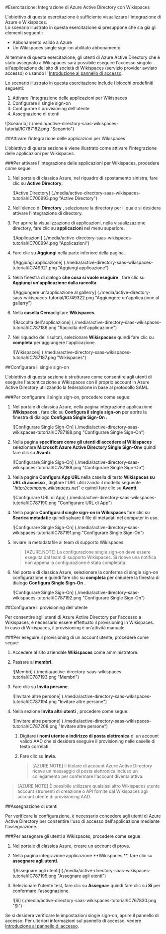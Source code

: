 <properties 
    pageTitle="Esercitazione: Integrazione di Azure Active Directory con Wikispaces | Microsoft Azure" 
    description="Informazioni su come utilizzare Wikispaces con Azure Active Directory per abilitare il single sign-on, automatizzato il provisioning e altro." 
    services="active-directory" 
    authors="jeevansd"  
    documentationCenter="na" 
    manager="femila"/>
<tags 
    ms.service="active-directory" 
    ms.devlang="na" 
    ms.topic="article" 
    ms.tgt_pltfrm="na" 
    ms.workload="identity" 
    ms.date="09/11/2016" 
    ms.author="jeedes" />

#<a name="tutorial-azure-active-directory-integration-with-wikispaces"></a>Esercitazione: Integrazione di Azure Active Directory con Wikispaces
  
L'obiettivo di questa esercitazione è sufficiente visualizzare l'integrazione di Azure e Wikispaces.  
Lo scenario illustrato in questa esercitazione si presuppone che sia già gli elementi seguenti:

-   Abbonamento valido a Azure
-   Un Wikispaces single sign-on abilitato abbonamento
  
Al termine di questa esercitazione, gli utenti di Azure Active Directory che è stato assegnato a Wikispaces sarà possibile eseguire l'accesso singolo all'applicazione del sito di società di Wikispaces (servizio provider avviato accesso) o usando l' [Introduzione al pannello di accesso](active-directory-saas-access-panel-introduction.md).
  
Lo scenario illustrato in questa esercitazione include i blocchi predefiniti seguenti:

1.  Attivare l'integrazione delle applicazioni per Wikispaces
2.  Configurare il single sign-on
3.  Configurare il provisioning dell'utente
4.  Assegnazione di utenti

![Sceanrio] (./media/active-directory-saas-wikispaces-tutorial/IC787182.png "Sceanrio")

##<a name="enabling-the-application-integration-for-wikispaces"></a>Attivare l'integrazione delle applicazioni per Wikispaces
  
L'obiettivo di questa sezione è viene illustrato come attivare l'integrazione delle applicazioni per Wikispaces.

###<a name="to-enable-the-application-integration-for-wikispaces-perform-the-following-steps"></a>Per attivare l'integrazione delle applicazioni per Wikispaces, procedere come segue:

1.  Nel portale di classica Azure, nel riquadro di spostamento sinistra, fare clic su **Active Directory**.

    ![Active Directory] (./media/active-directory-saas-wikispaces-tutorial/IC700993.png "Active Directory")

2.  Nell'elenco di **Directory** , selezionare la directory per il quale si desidera attivare l'integrazione di directory.

3.  Per aprire la visualizzazione di applicazioni, nella visualizzazione directory, fare clic su **applicazioni** nel menu superiore.

    ![Applicazioni] (./media/active-directory-saas-wikispaces-tutorial/IC700994.png "Applicazioni")

4.  Fare clic su **Aggiungi** nella parte inferiore della pagina.

    ![Aggiungi applicazione] (./media/active-directory-saas-wikispaces-tutorial/IC749321.png "Aggiungi applicazione")

5.  Nella finestra di dialogo **che cosa si vuole eseguire** , fare clic su **Aggiungi un'applicazione dalla raccolta**.

    ![Aggiungere un'applicazione al gallerry] (./media/active-directory-saas-wikispaces-tutorial/IC749322.png "Aggiungere un'applicazione al gallerry")

6.  Nella **casella Cerca**digitare **Wikispaces**.

    ![Raccolta dell'applicazione] (./media/active-directory-saas-wikispaces-tutorial/IC787186.png "Raccolta dell'applicazione")

7.  Nel riquadro dei risultati, selezionare **Wikispaces**e quindi fare clic su **completa** per aggiungere l'applicazione.

    ![Wikispaces] (./media/active-directory-saas-wikispaces-tutorial/IC787187.png "Wikispaces")

##<a name="configuring-single-sign-on"></a>Configurare il single sign-on
  
L'obiettivo di questa sezione è strutturare come consentire agli utenti di eseguire l'autenticazione a Wikispaces con il proprio account in Azure Active Directory utilizzando la federazione in base al protocollo SAML.

###<a name="to-configure-single-sign-on-perform-the-following-steps"></a>Per configurare il single sign-on, procedere come segue:

1.  Nel portale di classica Azure, nella pagina integrazione applicazione **Wikispaces** , fare clic su **Configura il single sign-on** per aprire la finestra di dialogo **Configura Single Sign-On** .

    ![Configurare Single Sign-On] (./media/active-directory-saas-wikispaces-tutorial/IC787188.png "Configurare Single Sign-On")

2.  Nella pagina **specificare come gli utenti di accedere al Wikispaces** selezionare **Microsoft Azure Active Directory Single Sign-On**e quindi fare clic su **Avanti**.

    ![Configurare Single Sign-On] (./media/active-directory-saas-wikispaces-tutorial/IC787189.png "Configurare Single Sign-On")

3.  Nella pagina **Configura App URL** nella casella di testo **Wikispaces su URL di accesso** , digitare l'URL utilizzando il modello seguente "*http://company.wikispaces.net*" e quindi fare clic su **Avanti**.

    ![Configurare URL di App] (./media/active-directory-saas-wikispaces-tutorial/IC787190.png "Configurare URL di App")

4.  Nella pagina **Configura il single sign-on in Wikispaces** fare clic su **Scarica metadati**e quindi salvare il file di metadati nel computer in uso.

    ![Configurare Single Sign-On] (./media/active-directory-saas-wikispaces-tutorial/IC787191.png "Configurare Single Sign-On")

5.  Inviare la metadatafile al team di supporto Wikispaces.

    >[AZURE.NOTE] La configurazione single sign-on deve essere eseguita dal team di supporto Wikispaces. Si riceve una notifica non appena la configurazione è stata completata.

6.  Nel portale di classica Azure, selezionare la conferma di single sign-on configurazione e quindi fare clic su **completa** per chiudere la finestra di dialogo **Configura Single Sign-On** .

    ![Configurare Single Sign-On] (./media/active-directory-saas-wikispaces-tutorial/IC787192.png "Configurare Single Sign-On")

##<a name="configuring-user-provisioning"></a>Configurare il provisioning dell'utente
  
Per consentire agli utenti di Azure Active Directory per l'accesso a Wikispaces, è necessario essere effettuato il provisioning in Wikispaces.  
In caso di Wikispaces, il provisioning è un'attività manuale.

###<a name="to-provision-a-user-accounts-perform-the-following-steps"></a>Per eseguire il provisioning di un account utente, procedere come segue:

1.  Accedere al sito aziendale **Wikispaces** come amministratore.

2.  Passare ai **membri**.

    ![Membri] (./media/active-directory-saas-wikispaces-tutorial/IC787193.png "Membri")

3.  Fare clic su **Invita persone**.

    ![Invitare altre persone] (./media/active-directory-saas-wikispaces-tutorial/IC787194.png "Invitare altre persone")

4.  Nella sezione **Invita altri utenti** , procedere come segue:

    ![Invitare altre persone] (./media/active-directory-saas-wikispaces-tutorial/IC787208.png "Invitare altre persone")

    1.  Digitare i **nomi utente o indirizzo di posta elettronica** di un account valido AAD che si desidera eseguire il provisioning nelle caselle di testo correlati.
    2.  Fare clic su **Invia**.  

        >[AZURE.NOTE] Il titolare di account Azure Active Directory riceve un messaggio di posta elettronica incluso un collegamento per confermare l'account diventa attiva.

>[AZURE.NOTE] È possibile utilizzare qualsiasi altro Wikispaces utente account strumenti di creazione o API fornite dal Wikispaces agli account utente di provisioning AAD.

##<a name="assigning-users"></a>Assegnazione di utenti
  
Per verificare la configurazione, è necessario concedere agli utenti di Azure Active Directory per consentire l'uso di accesso dell'applicazione mediante l'assegnazione.

###<a name="to-assign-users-to-wikispaces-perform-the-following-steps"></a>Per assegnare gli utenti a Wikispaces, procedere come segue:

1.  Nel portale di classica Azure, creare un account di prova.

2.  Nella pagina integrazione applicazione **Wikispaces **, fare clic su **assegnare agli utenti**.

    ![Assegnare agli utenti] (./media/active-directory-saas-wikispaces-tutorial/IC787195.png "Assegnare agli utenti")

3.  Selezionare l'utente test, fare clic su **Assegna**e quindi fare clic su **Sì** per confermare l'assegnazione.

    ![Sì] (./media/active-directory-saas-wikispaces-tutorial/IC767830.png "Sì")
  
Se si desidera verificare le impostazioni single sign-on, aprire il pannello di accesso. Per ulteriori informazioni sul pannello di accesso, vedere [Introduzione al pannello di accesso](active-directory-saas-access-panel-introduction.md).